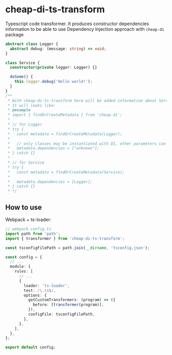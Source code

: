 # cheap-di-ts-transform

Typescript code transformer. It produces constructor dependencies information to be able to use Dependency Injection approach with `cheap-di` package

```ts
abstract class Logger {
  abstract debug: (message: string) => void;
}

class Service {
  constructor(private logger: Logger) {}

  doSome() {
    this.logger.debug('Hello world!');
  }
}
/**
 * With cheap-di-ts-transform here will be added information about Service dependencies.
 * It will looks like:
 * @example
 * import { findOrCreateMetadata } from 'cheap-di';
 * 
 * // for Logger
 * try {
 *   const metadata = findOrCreateMetadata(Logger);
 *   
 *   // only classes may be instantiated with DI, other parameters can be filled with argument injection
 *   metadata.dependencies = ["unknown"];
 * } catch {}
 *
 * // for Service
 * try {
 *   const metadata = findOrCreateMetadata(Service);
 *   
 *   metadata.dependencies = [Logger];
 * } catch {}
 * */
```

## How to use

Webpack + ts-loader:
```ts
// webpack.config.ts
import path from 'path';
import { transformer } from 'cheap-di-ts-transform';

const tsconfigFilePath = path.join(__dirname, 'tsconfig.json');

const config = {
  // ...
  module: {
    rules: [
      // ...
      {
        loader: 'ts-loader',
        test: /\.ts$/,
        options: {
          getCustomTransformers: (program) => ({
            before: [transformer(program)],
          }),
          configFile: tsconfigFilePath,
        },
      },
    ],
  },
};

export default config;
```